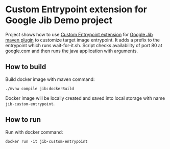 # Custom Entrypoint extension for Google Jib Demo project

Project shows how to use [Custom Entrypoint extension](..) for [Google Jib maven plugin](https://github.com/GoogleContainerTools/jib/tree/master/jib-maven-plugin) to customize target image entrypoint. It adds a prefix to the entrypoint which runs wait-for-it.sh. Script checks availability of port 80 at google.com and then runs the java application with arguments.

## How to build

Build docker image with maven command:

```shell
./mvnw compile jib:dockerBuild
```

Docker image will be locally created and saved into local storage with name ```jib-custom-entrypoint```.

## How to run

Run with docker command:

```shell
docker run -it jib-custom-entrypoint
```
